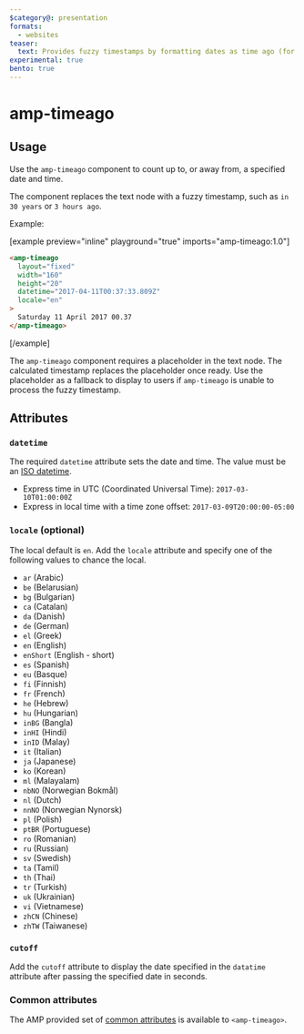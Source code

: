 ```yaml
---
$category@: presentation
formats:
  - websites
teaser:
  text: Provides fuzzy timestamps by formatting dates as time ago (for example, 3 hours ago).
experimental: true
bento: true
---
```


<!--
Copyright 2021 The AMP HTML Authors. All Rights Reserved.

Licensed under the Apache License, Version 2.0 (the "License");
you may not use this file except in compliance with the License.
You may obtain a copy of the License at

      http://www.apache.org/licenses/LICENSE-2.0

Unless required by applicable law or agreed to in writing, software
distributed under the License is distributed on an "AS-IS" BASIS,
WITHOUT WARRANTIES OR CONDITIONS OF ANY KIND, either express or implied.
See the License for the specific language governing permissions and
limitations under the License.
-->

# amp-timeago

## Usage

Use the `amp-timeago` component to count up to, or away from, a specified date and time.

The component replaces the text node with a fuzzy timestamp, such as `in 30 years` or `3 hours ago`.

Example:

[example preview="inline" playground="true" imports="amp-timeago:1.0"]

```html
<amp-timeago
  layout="fixed"
  width="160"
  height="20"
  datetime="2017-04-11T00:37:33.809Z"
  locale="en"
>
  Saturday 11 April 2017 00.37
</amp-timeago>
```

[/example]

The `amp-timeago` component requires a placeholder in the text node. The calculated timestamp replaces the placeholder once ready. Use the placeholder as a fallback to display to users if `amp-timeago` is unable to process the fuzzy timestamp.

## Attributes

### `datetime`

The required `datetime` attribute sets the date and time. The value must be an [ISO datetime](https://www.w3.org/QA/Tips/iso-date).

-   Express time in UTC (Coordinated Universal Time): `2017-03-10T01:00:00Z`
-   Express in local time with a time zone offset: `2017-03-09T20:00:00-05:00`

### `locale` (optional)

The local default is `en`. Add the `locale` attribute and specify one of the following values to chance the local.

-   `ar` (Arabic)
-   `be` (Belarusian)
-   `bg` (Bulgarian)
-   `ca` (Catalan)
-   `da` (Danish)
-   `de` (German)
-   `el` (Greek)
-   `en` (English)
-   `enShort` (English - short)
-   `es` (Spanish)
-   `eu` (Basque)
-   `fi` (Finnish)
-   `fr` (French)
-   `he` (Hebrew)
-   `hu` (Hungarian)
-   `inBG` (Bangla)
-   `inHI` (Hindi)
-   `inID` (Malay)
-   `it` (Italian)
-   `ja` (Japanese)
-   `ko` (Korean)
-   `ml` (Malayalam)
-   `nbNO` (Norwegian Bokmål)
-   `nl` (Dutch)
-   `nnNO` (Norwegian Nynorsk)
-   `pl` (Polish)
-   `ptBR` (Portuguese)
-   `ro` (Romanian)
-   `ru` (Russian)
-   `sv` (Swedish)
-   `ta` (Tamil)
-   `th` (Thai)
-   `tr` (Turkish)
-   `uk` (Ukrainian)
-   `vi` (Vietnamese)
-   `zhCN` (Chinese)
-   `zhTW` (Taiwanese)

### `cutoff`

Add the `cutoff` attribute to display the date specified in the `datatime` attribute after passing the specified date in seconds.

### Common attributes

The AMP provided set of [common attributes](https://amp.dev/documentation/guides-and-tutorials/learn/common_attributes) is available to `<amp-timeago>`.
